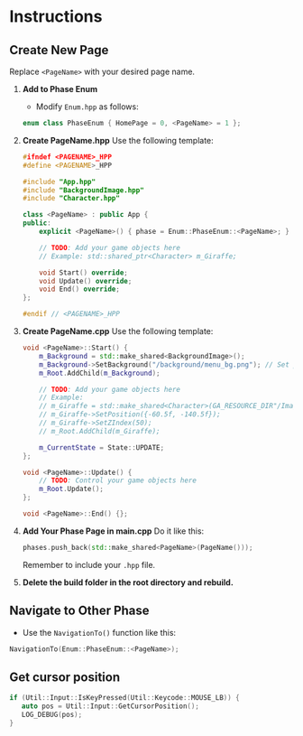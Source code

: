 # Instructions

## Create New Page
Replace `<PageName>` with your desired page name.

1. **Add to Phase Enum**
   - Modify `Enum.hpp` as follows:
   ```c++
   enum class PhaseEnum { HomePage = 0, <PageName> = 1 };
   ```

2. **Create PageName.hpp**
   Use the following template:
   ```c++
   #ifndef <PAGENAME>_HPP
   #define <PAGENAME>_HPP

   #include "App.hpp"
   #include "BackgroundImage.hpp"
   #include "Character.hpp"

   class <PageName> : public App {
   public:
       explicit <PageName>() { phase = Enum::PhaseEnum::<PageName>; }

       // TODO: Add your game objects here
       // Example: std::shared_ptr<Character> m_Giraffe;

       void Start() override;
       void Update() override;
       void End() override;
   };

   #endif // <PAGENAME>_HPP
   ```

3. **Create PageName.cpp**
   Use the following template:
   ```c++
   void <PageName>::Start() {
       m_Background = std::make_shared<BackgroundImage>();
       m_Background->SetBackground("/background/menu_bg.png"); // Set phase background
       m_Root.AddChild(m_Background);

       // TODO: Add your game objects here
       // Example:
       // m_Giraffe = std::make_shared<Character>(GA_RESOURCE_DIR"/Image/Character/giraffe.png");
       // m_Giraffe->SetPosition({-60.5f, -140.5f});
       // m_Giraffe->SetZIndex(50);
       // m_Root.AddChild(m_Giraffe);

       m_CurrentState = State::UPDATE;
   };

   void <PageName>::Update() {
       // TODO: Control your game objects here
       m_Root.Update();
   };

   void <PageName>::End() {};
   ```

4. **Add Your Phase Page in main.cpp**
   Do it like this:
   ```c++
   phases.push_back(std::make_shared<PageName>(PageName()));
   ```
   Remember to include your `.hpp` file.

5. **Delete the build folder in the root directory and rebuild.**

## Navigate to Other Phase
- Use the `NavigationTo()` function like this:
```c++
NavigationTo(Enum::PhaseEnum::<PageName>);
```

## Get cursor position 
```c++
if (Util::Input::IsKeyPressed(Util::Keycode::MOUSE_LB)) {
   auto pos = Util::Input::GetCursorPosition();
   LOG_DEBUG(pos);
}
```